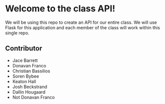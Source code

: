 # Welcome to the class API!

We will be using this repo to create an API for our entire class. We will use Flask for this application and each member of the class will work within this single repo.

## Contributor

* Jace Barrett
* Donavan Franco
* Christian Bassilios
* Soren Bybee
* Keaton Hall
* Josh Beckstrand
* Dallin Hougaard
* Not Donavan Franco
